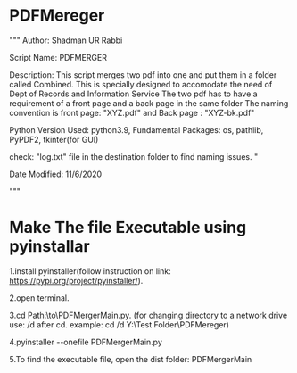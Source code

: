 # PDFMereger
"""
Author: Shadman UR Rabbi

Script Name: PDFMERGER

Description: This script merges two pdf into one and put them in a folder called Combined.
            This is specially designed to accomodate the need of Dept of Records and Information Service
            The two pdf has to have a requirement of a front page and a back page in the same folder
            The naming convention is front page: "XYZ.pdf" and Back page : "XYZ-bk.pdf"

Python Version Used: python3.9, Fundamental Packages: os, pathlib, PyPDF2, tkinter(for GUI)

check: "log.txt" file in the destination folder to find naming issues. "

Date Modified: 11/6/2020

"""
# Make The file Executable using pyinstallar
1.install pyinstaller(follow instruction on link: https://pypi.org/project/pyinstaller/).

2.open terminal.

3.cd Path:\to\PDFMergerMain.py. 
(for changing directory to a network drive use: /d after cd. 
example: cd /d Y:\Test Folder\PDFMereger)  


4.pyinstaller --onefile PDFMergerMain.py

5.To find the executable file, open the dist folder: PDFMergerMain

